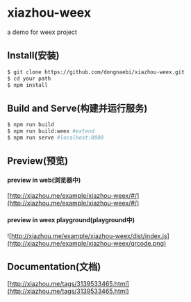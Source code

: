 # xiazhou-weex #
a demo for weex project

## Install(安装) ##
```bash
$ git clone https://github.com/dongnaebi/xiazhou-weex.git
$ cd your path
$ npm install
```

## Build and Serve(构建并运行服务) ##
```bash
$ npm run build
$ npm run build:weex #extend
$ npm run serve #localhost:8080
```

## Preview(预览) ##

#### preview in web(浏览器中) ####
[http://xiazhou.me/example/xiazhou-weex/#/](http://xiazhou.me/example/xiazhou-weex/#/)

#### preview in weex playground(playground中) ####
![http://xiazhou.me/example/xiazhou-weex/dist/index.js](http://xiazhou.me/example/xiazhou-weex/qrcode.png)

## Documentation(文档) ##
[http://xiazhou.me/tags/3139533465.html](http://xiazhou.me/tags/3139533465.html)


